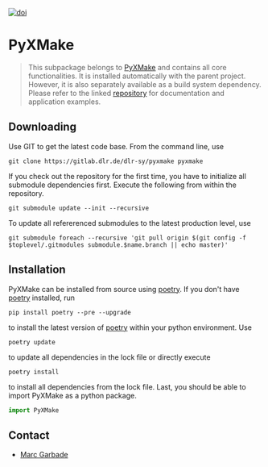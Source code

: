 [![doi](https://img.shields.io/badge/DOI-10.5281%2Fzenodo.13352143-red.svg)](https://zenodo.org/records/13352143)

# PyXMake
> This subpackage belongs to [PyXMake](https://gitlab.com/dlr-sy/pyxmake) and contains all core functionalities. It is installed automatically with the parent project. However, it is also separately available as a build system dependency. Please refer to the linked [repository](https://gitlab.com/dlr-sy/pyxmake) for documentation and application examples.

## Downloading
Use GIT to get the latest code base. From the command line, use
```
git clone https://gitlab.dlr.de/dlr-sy/pyxmake pyxmake
```
If you check out the repository for the first time, you have to initialize all submodule dependencies first. Execute the following from within the repository. 
```
git submodule update --init --recursive
```
To update all refererenced submodules to the latest production level, use
```
git submodule foreach --recursive 'git pull origin $(git config -f $toplevel/.gitmodules submodule.$name.branch || echo master)'
```
## Installation
PyXMake can be installed from source using [poetry](https://python-poetry.org). If you don't have [poetry](https://python-poetry.org) installed, run
```
pip install poetry --pre --upgrade
```
to install the latest version of [poetry](https://python-poetry.org) within your python environment. Use
```
poetry update
```
to update all dependencies in the lock file or directly execute
```
poetry install
```
to install all dependencies from the lock file. Last, you should be able to import PyXMake as a python package.
```python
import PyXMake
```
## Contact
* [Marc Garbade](mailto:marc.garbade@dlr.de)